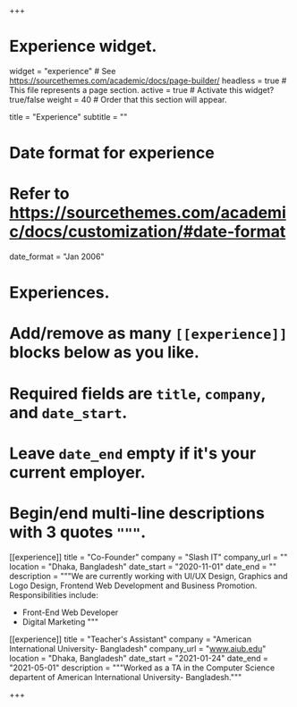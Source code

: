 +++
# Experience widget.
widget = "experience"  # See https://sourcethemes.com/academic/docs/page-builder/
headless = true  # This file represents a page section.
active = true  # Activate this widget? true/false
weight = 40  # Order that this section will appear.

title = "Experience"
subtitle = ""

# Date format for experience
#   Refer to https://sourcethemes.com/academic/docs/customization/#date-format
date_format = "Jan 2006"

# Experiences.
#   Add/remove as many `[[experience]]` blocks below as you like.
#   Required fields are `title`, `company`, and `date_start`.
#   Leave `date_end` empty if it's your current employer.
#   Begin/end multi-line descriptions with 3 quotes `"""`.
[[experience]]
  title = "Co-Founder"
  company = "Slash IT"
  company_url = ""
  location = "Dhaka, Bangladesh"
  date_start = "2020-11-01"
  date_end = ""
  description = """We are currently working with UI/UX Design, Graphics and Logo Design, Frontend Web Development and Business Promotion.
  Responsibilities include:
  
  * Front-End Web Developer
  * Digital Marketing
  """

[[experience]]
  title = "Teacher's Assistant"
  company = "American International University- Bangladesh"
  company_url = "www.aiub.edu"
  location = "Dhaka, Bangladesh"
  date_start = "2021-01-24"
  date_end = "2021-05-01"
  description = """Worked as a TA in the Computer Science departent of American International University- Bangladesh."""

+++
